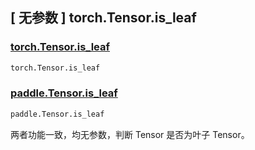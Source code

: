 ##  [ 无参数 ] torch.Tensor.is_leaf

### [torch.Tensor.is_leaf](https://pytorch.org/docs/stable/generated/torch.Tensor.is_leaf.html)

```python
torch.Tensor.is_leaf
```

### [paddle.Tensor.is_leaf](https://www.paddlepaddle.org.cn/documentation/docs/zh/api/paddle/Tensor_cn.html#is-leaf)

```python
paddle.Tensor.is_leaf
```

两者功能一致，均无参数，判断 Tensor 是否为叶子 Tensor。

